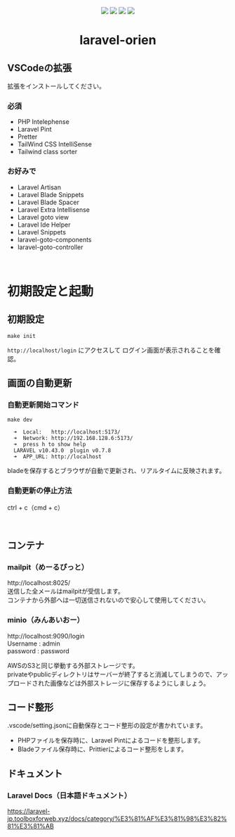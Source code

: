 <div align="center">

![](https://img.shields.io/badge/php-8.3.13-blue)
![](https://img.shields.io/badge/laravel-v10.37.1-red)
![](https://img.shields.io/badge/composer-2.8.12-orange)
![](https://img.shields.io/badge/node-20.10-green)


# laravel-orien

</div>

## VSCodeの拡張
拡張をインストールしてください。
### 必須
- PHP Intelephense
- Laravel Pint
- Pretter
- TailWind CSS IntelliSense
- Tailwind class sorter

### お好みで
- Laravel Artisan
- Laravel Blade Snippets
- Laravel Blade Spacer
- Laravel Extra Intellisense
- Laravel goto view
- Laravel Ide Helper
- Laravel Snippets
- laravel-goto-components
- laravel-goto-controller

<br>

# 初期設定と起動
## 初期設定

```
make init
```
`http://localhost/login` にアクセスして ログイン画面が表示されることを確認。
 
## 画面の自動更新


### 自動更新開始コマンド

```
make dev

  ➜  Local:   http://localhost:5173/
  ➜  Network: http://192.168.128.6:5173/
  ➜  press h to show help
  LARAVEL v10.43.0  plugin v0.7.8
  ➜  APP_URL: http://localhost
```


bladeを保存するとブラウザが自動で更新され、リアルタイムに反映されます。

### 自動更新の停止方法

ctrl + c（cmd + c）

<br>

## コンテナ

### mailpit（めーるぴっと）
http://localhost:8025/<br>
送信した全メールはmailpitが受信します。<br>
コンテナから外部へは一切送信されないので安心して使用してください。<br>

### minio（みんあいおー）
http://localhost:9090/login<br>
Username : admin<br>
password : password<br>

AWSのS3と同じ挙動する外部ストレージです。<br>
privateやpublicディレクトリはサーバーが終了すると消滅してしまうので、アップロードされた画像などは外部ストレージに保存するようにしましょう。<br>


## コード整形
.vscode/setting.jsonに自動保存とコード整形の設定が書かれています。
- PHPファイルを保存時に、Laravel Pintによるコードを整形します。
- Bladeファイル保存時に、Prittierによるコード整形をします。

## ドキュメント
### Laravel Docs（日本語ドキュメント）
https://laravel-jp.toolboxforweb.xyz/docs/category/%E3%81%AF%E3%81%98%E3%82%81%E3%81%AB